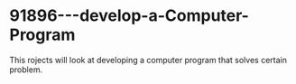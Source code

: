 # 91896---develop-a-Computer-Program
This rojects will look at developing a computer program that solves certain problem.
